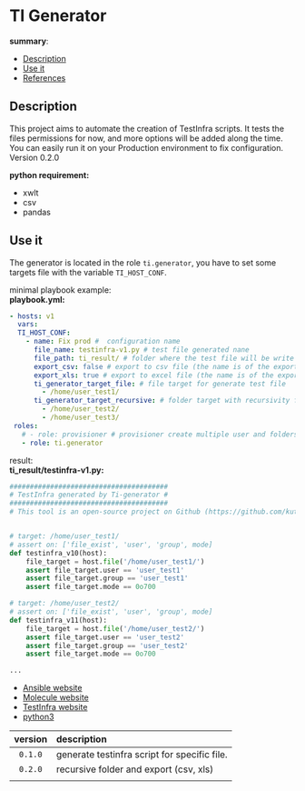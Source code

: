 # TI Generator

__summary__:
  - [Description](#description)
  - [Use it](#use-it)
  - [References](#references)


## Description

  This project aims to automate the creation of TestInfra scripts. It tests the files permissions for now, and more options will be added along the time.
  You can easily run it on your Production environment to fix configuration.  
  Version 0.2.0

  __python requirement:__
  - xwlt
  - csv
  - pandas

## Use it

  The generator is located in the role `ti.generator`, you have to set some targets file
  with the variable `TI_HOST_CONF`.

  minimal playbook example:  
  __playbook.yml:__  
  ```yaml
  - hosts: v1
    vars:
    TI_HOST_CONF:
      - name: Fix prod #  configuration name
        file_name: testinfra-v1.py # test file generated nane
        file_path: ti_result/ # folder where the test file will be write on you host
        export_csv: false # export to csv file (the name is of the export file is the same than file_name with a different extension)
        export_xls: true # export to excel file (the name is of the export file is the same than file_name with a different extension)
        ti_generator_target_file: # file target for generate test file
          - /home/user_test1/
        ti_generator_target_recursive: # folder target with recursivity for generate test file
          - /home/user_test2/
          - /home/user_test3/
   roles:
     # - role: provisioner # provisioner create multiple user and folders tree.
     - role: ti.generator
  ```

  result:  
  __ti_result/testinfra-v1.py:__  
  ``` py
  #######################################
  # TestInfra generated by Ti-generator #
  #######################################
  # This tool is an open-source project on Github (https://github.com/kuty22/TI_Generator)


  # target: /home/user_test1/
  # assert on: ['file_exist', 'user', 'group', mode]
  def testinfra_v10(host):
      file_target = host.file('/home/user_test1/')
      assert file_target.user == 'user_test1'
      assert file_target.group == 'user_test1'
      assert file_target.mode == 0o700

  # target: /home/user_test2/
  # assert on: ['file_exist', 'user', 'group', mode]
  def testinfra_v11(host):
      file_target = host.file('/home/user_test2/')
      assert file_target.user == 'user_test2'
      assert file_target.group == 'user_test2'
      assert file_target.mode == 0o700

  ...
  ```

- [Ansible website](https://www.ansible.com)
- [Molecule website](https://molecule.readthedocs.io/en/latest/)
- [TestInfra website](https://testinfra.readthedocs.io/en/latest/)
- [python3](https://docs.python.org/3.6/)

| **version** | **description**                              |
|:-----------:|:-------------------------------------------- |
|   `0.1.0`   | generate testinfra script for specific file. |
|   `0.2.0`   | recursive folder and export (csv, xls)       |
|             |                                              |
